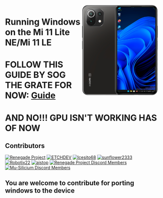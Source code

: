 <img align="right" src="./lisa.png " width="250" alt="Windows 11 Running On a Mi 11 Lite NE">

# Running Windows on the Mi 11 Lite NE/Mi 11 LE


# FOLLOW THIS GUIDE BY SOG THE GRATE FOR NOW: [Guide](https://github.com/n00b69/woa-lisa)
# AND NO!!! GPU ISN'T WORKING HAS OF NOW

<!---
## Choose you language

- [English](language/english.md)

(Most Language pages are worked upon)
<!---

- [Español](language/español.md)

- [简体中文](language/简体中文.md)

- [Русский](language/русский.md)

- [Polski](language/polski.md)
-->
## Contributors

[<img alt="Renegade Project" src="https://images.weserv.nl/?url=https://avatars.githubusercontent.com/u/63859504?s=200&v=4&w=45&fit=cover&mask=circle&maxage=7d" />](https://github.com/edk2-porting)
[<img alt="ETCHDEV" src="https://images.weserv.nl/?url=https://avatars.githubusercontent.com/u/62027777?v=4&w=45&fit=cover&mask=circle&maxage=7d" />](https://github.com/ETCHDEV)
[<img alt="Icesito68" src="https://images.weserv.nl/?url=https://avatars.githubusercontent.com/u/113939920?v=4&w=45&fit=cover&mask=circle&maxage=7d" />](https://github.com/Icesito68)
[<img alt="sunflower2333" src="https://images.weserv.nl/?url=https://avatars.githubusercontent.com/u/54024877?v=4&w=45&fit=cover&mask=circle&maxage=7d" />](https://github.com/sunflower2333)
[<img alt="Robotix22" src="https://images.weserv.nl/?url=https://avatars.githubusercontent.com/u/98209628?v=4&w=45&fit=cover&mask=circle&maxage=7d" />](https://github.com/Robotix22)
[<img alt="aistop" src="https://images.weserv.nl/?url=https://avatars.githubusercontent.com/u/106827114?v=4&w=45&fit=cover&mask=circle&maxage=7d" />](https://github.com/AistopGit)
[<img alt="Renegade Project Discord Members" src="https://images.weserv.nl/?url=https://cdn.discordapp.com/icons/736563593058713690/68f67bfddf4390b11effc99917b16338.webp?size=256&w=45&fit=cover&mask=circle&maxage=7d" />](https://discord.gg/XXBWfag)
[<img alt="Mu-Silicium Discord Members" src="https://images.weserv.nl/?url=https://cdn.discordapp.com/icons/998225064984059904/ae573999157456b2c6d5b44771502935.webp?size=240&w=45&fit=cover&mask=circle&maxage=7d" />](https://discord.gg/Dx2QgMx7Sv)

## You are welcome to contribute for porting windows to the device
